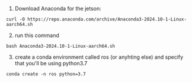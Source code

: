 1. Download Anaconda for the jetson:
```
curl -O https://repo.anaconda.com/archive/Anaconda3-2024.10-1-Linux-aarch64.sh
```
2. run this command 
```shell
bash Anaconda3-2024.10-1-Linux-aarch64.sh
```
3. create a conda environment called ros (or anyhting else) and specify that you'll be using python3.7
```shell
conda create -n ros python=3.7
```

